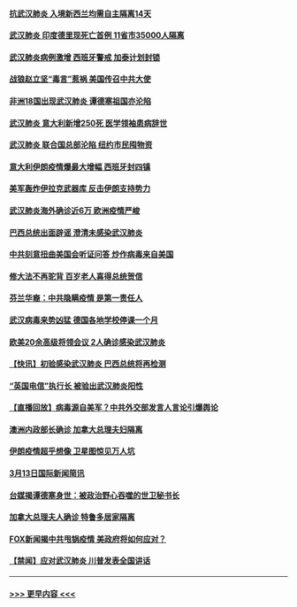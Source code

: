 #### [抗武汉肺炎 入境新西兰均需自主隔离14天](../pages/prog202/a102799406.md?t=03141531) 
#### [武汉肺炎 印度德里现死亡首例 11省市35000人隔离](../pages/prog202/a102799379.md?t=03141531) 
#### [武汉肺炎病例激增 西班牙警戒 加泰计划封锁](../pages/prog202/a102799338.md?t=03141531) 
#### [战狼赵立坚“毒言”惹祸 美国传召中共大使](../pages/prog202/a102799314.md?t=03141531) 
#### [非洲18国出现武汉肺炎 谭德塞祖国亦沦陷](../pages/prog202/a102799302.md?t=03141531) 
#### [武汉肺炎 意大利新增250死 医学领袖患病辞世](../pages/prog202/a102799253.md?t=03141531) 
#### [武汉肺炎 联合国总部沦陷 纽约市民囤物资](../pages/prog202/a102799239.md?t=03141531) 
#### [意大利伊朗疫情爆最大增幅 西班牙封四镇](../pages/prog202/a102798969.md?t=03141531) 
#### [美军轰炸伊拉克武器库 反击伊朗支持势力](../pages/prog202/a102799127.md?t=03141531) 
#### [武汉肺炎海外确诊近6万 欧洲疫情严峻](../pages/prog202/a102799147.md?t=03141531) 
#### [巴西总统出面辟谣  澄清未感染武汉肺炎](../pages/prog202/a102799066.md?t=03141531) 
#### [中共刻意扭曲美国会听证问答 炒作病毒来自美国](../pages/prog202/a102799022.md?t=03141531) 
#### [修大法不再驼背 百岁老人喜得总统贺信](../pages/prog202/a102799026.md?t=03141531) 
#### [芬兰华裔：中共隐瞒疫情 是第一责任人](../pages/prog202/a102798951.md?t=03141531) 
#### [武汉病毒来势凶猛 德国各地学校停课一个月](../pages/prog202/a102798978.md?t=03141531) 
#### [欧美20余高级将领会议 2人确诊感染武汉肺炎](../pages/prog202/a102798930.md?t=03141531) 
#### [【快讯】初验感染武汉肺炎 巴西总统将再检测](../pages/prog202/a102798917.md?t=03141531) 
#### [“英国电信”执行长 被验出武汉肺炎阳性](../pages/prog202/a102798904.md?t=03141531) 
#### [【直播回放】病毒源自美军？中共外交部发言人言论引爆舆论](../pages/prog202/a102798842.md?t=03141531) 
#### [澳洲内政部长确诊 加拿大总理夫妇隔离](../pages/prog202/a102798781.md?t=03141531) 
#### [伊朗疫情超乎想像 卫星图惊见万人坑](../pages/prog202/a102798711.md?t=03141531) 
#### [3月13日国际新闻简讯](../pages/prog202/a102798719.md?t=03141531) 
#### [台媒揭谭德塞身世：被政治野心吞噬的世卫秘书长](../pages/prog202/a102798536.md?t=03141531) 
#### [加拿大总理夫人确诊 特鲁多居家隔离](../pages/prog202/a102798517.md?t=03141531) 
#### [FOX新闻揭中共甩锅疫情 美政府将如何应对？](../pages/prog202/a102798399.md?t=03141531) 
#### [【禁闻】应对武汉肺炎 川普发表全国讲话](../pages/prog202/a102798327.md?t=03141531) 

----
#### [ >>> 更早内容 <<< ](../indexes/prog202-earlier.md)
